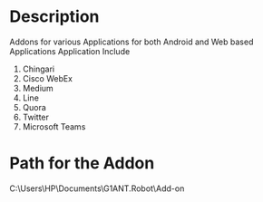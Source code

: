 # Description
Addons for various Applications for both Android and Web based Applications
Application Include
1. Chingari
2. Cisco WebEx
3. Medium
4. Line
5. Quora
6. Twitter
7. Microsoft Teams

# Path for  the Addon
C:\Users\HP\Documents\G1ANT.Robot\Add-on
